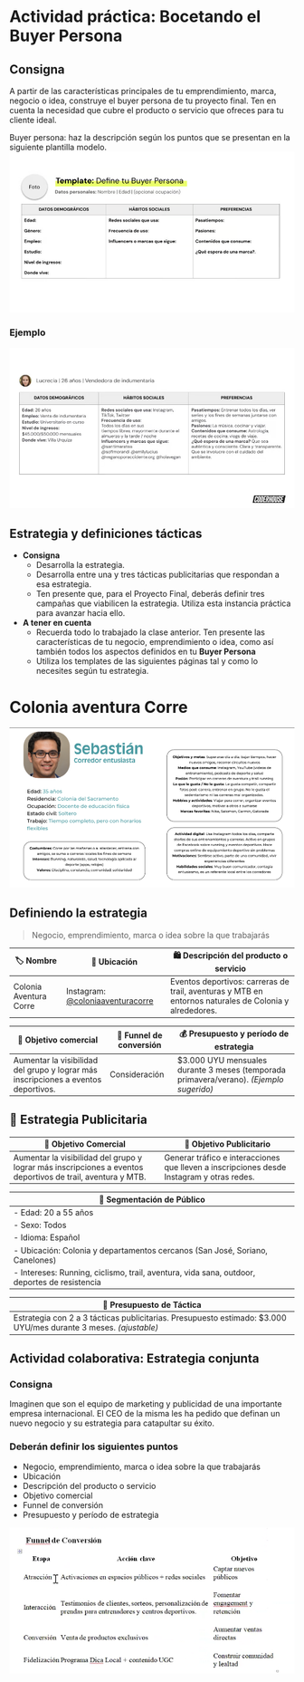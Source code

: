 # Actividad práctica: Bocetando el Buyer Persona

## Consigna
A partir de las características principales de tu emprendimiento, marca, negocio o idea, construye el buyer persona de tu proyecto final. Ten en cuenta la necesidad que cubre el producto o servicio que ofreces para tu cliente ideal.

Buyer persona: haz la descripción según los puntos que se presentan en la siguiente plantilla modelo.
![BuyerPersona](image.png)

### Ejemplo 
![Ejemplo BuyerPersona](image-1.png)

## Estrategia y definiciones tácticas
- **Consigna**
    - Desarrolla la estrategia.
    - Desarrolla entre una y tres tácticas publicitarias que respondan a esa estrategia.
    - Ten presente que, para el Proyecto Final, deberás definir tres campañas que viabilicen la estrategia. Utiliza esta instancia práctica para avanzar hacia ello.
- **A tener en cuenta**
    - Recuerda todo lo trabajado la clase anterior. Ten presente las características de tu negocio, emprendimiento o idea, como así también todos los aspectos definidos en tu **Buyer Persona**
    - Utiliza los templates de las siguientes páginas tal y como lo necesites según tu estrategia.

# Colonia aventura Corre 
![BuyerPersonaCAC](image-2.png)

## Definiendo la estrategia
> Negocio, emprendimiento, marca o idea sobre la que trabajarás

| 🏷️ Nombre                   | 📍 Ubicación                            | 🛍️ Descripción del producto o servicio                                                                 |
|----------------------------|-----------------------------------------|--------------------------------------------------------------------------------------------------------|
| Colonia Aventura Corre     | Instagram: [@coloniaaventuracorre](https://instagram.com/coloniaaventuracorre) | Eventos deportivos: carreras de trail, aventuras y MTB en entornos naturales de Colonia y alrededores. |

| 🎯 Objetivo comercial                                      | 🔄 Funnel de conversión | 💰 Presupuesto y período de estrategia                                                                |
|------------------------------------------------------------|--------------------------|--------------------------------------------------------------------------------------------------------|
| Aumentar la visibilidad del grupo y lograr más inscripciones a eventos deportivos. | Consideración             | $3.000 UYU mensuales durante 3 meses (temporada primavera/verano). *(Ejemplo sugerido)*               |


## 🎯 Estrategia Publicitaria

| 🧭 Objetivo Comercial                                         | 📣 Objetivo Publicitario                                                                 |
|---------------------------------------------------------------|------------------------------------------------------------------------------------------|
| Aumentar la visibilidad del grupo y lograr más inscripciones a eventos deportivos de trail, aventura y MTB. | Generar tráfico e interacciones que lleven a inscripciones desde Instagram y otras redes. |

| 🎯 Segmentación de Público                                                                                     |
|----------------------------------------------------------------------------------------------------------------|
| - Edad: 20 a 55 años  
| - Sexo: Todos  
| - Idioma: Español  
| - Ubicación: Colonia y departamentos cercanos (San José, Soriano, Canelones)  
| - Intereses: Running, ciclismo, trail, aventura, vida sana, outdoor, deportes de resistencia |

| 💸 Presupuesto de Táctica                                                                                      |
|----------------------------------------------------------------------------------------------------------------|
| Estrategia con 2 a 3 tácticas publicitarias. Presupuesto estimado: $3.000 UYU/mes durante 3 meses. *(ajustable)* |


## Actividad colaborativa: Estrategia conjunta
### Consigna
Imaginen que son el equipo de marketing y publicidad de una importante empresa internacional. El CEO de la misma les ha pedido que definan un nuevo negocio y su estrategia para catapultar su éxito.

### Deberán definir los siguientes puntos
- Negocio, emprendimiento, marca o idea sobre la que trabajarás
- Ubicación
- Descripción del producto o servicio
- Objetivo comercial
- Funnel de conversión
- Presupuesto y período de estrategia

![Funnel](image-8.png)
